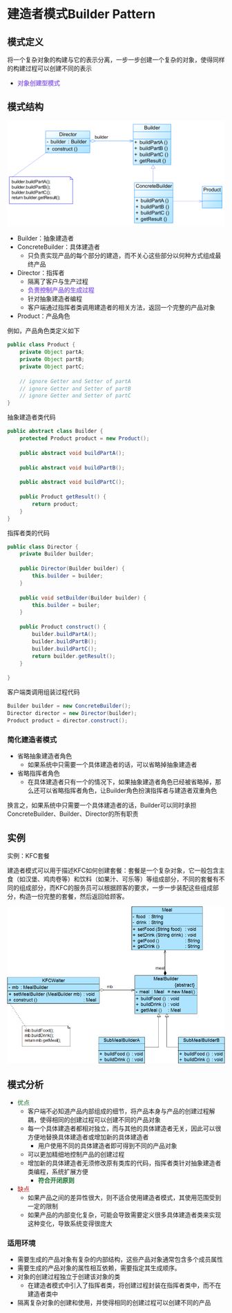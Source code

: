 # 建造者模式Builder Pattern

## 模式定义

将一个复杂对象的构建与它的表示分离，一步一步创建一个复杂的对象，使得同样的构建过程可以创建不同的表示

- <font color=#956FE7>**对象创建型模式**</font>

## 模式结构

![img](assets/08e8298164204a14a245741efcd25e18.png)

- Builder：抽象建造者
- ConcreteBuilder：具体建造者 
  - 只负责实现产品的每个部分的建造，而不关心这些部分以何种方式组成最终产品
- Director：指挥者 
  - 隔离了客户与生产过程
  - <font color=#956FE7>**负责控制产品的生成过程**</font>
  - 针对抽象建造者编程
  - 客户端通过指挥者类调用建造者的相关方法，返回一个完整的产品对象
- Product：产品角色

例如，产品角色类定义如下

```java
public class Product {
    private Object partA;
    private Object partB;
    private Object partC;

    // ignore Getter and Setter of partA
    // ignore Getter and Setter of partB
    // ignore Getter and Setter of partC
}
```

抽象建造者类代码

```java
public abstract class Builder {
    protected Product product = new Product();

    public abstract void buildPartA();

    public abstract void buildPartB();

    public abstract void buildPartC();

    public Product getResult() {
        return product;
    }
}
```

指挥者类的代码

```java
public class Director {
    private Builder builder;

    public Director(Builder builder) {
        this.builder = builder;
    }

    public void setBuilder(Builder builder) {
        this.builder = builer;
    }

    public Product construct() {
        builder.buildPartA();
        builder.buildPartB();
        builder.buildPartC();
        return builder.getResult();
    }

}
```

客户端类调用组装过程代码

```java
Builder builder = new ConcreteBuilder();
Director director = new Director(builder);
Product product = director.construct();
```

### 简化建造者模式

- 省略抽象建造者角色 
  - 如果系统中只需要一个具体建造者的话，可以省略掉抽象建造者
- 省略指挥者角色 
  - 在具体建造者只有一个的情况下，如果抽象建造者角色已经被省略掉，那么还可以省略指挥者角色，让Builder角色扮演指挥者与建造者双重角色

换言之，如果系统中只需要一个具体建造者的话，Builder可以同时承担ConcreteBuilder、Builder、Director的所有职责

## 实例

实例：KFC套餐

建造者模式可以用于描述KFC如何创建套餐：套餐是一个复杂对象，它一般包含主食（如汉堡、鸡肉卷等）和饮料（如果汁、可乐等）等组成部分，不同的套餐有不同的组成部分，而KFC的服务员可以根据顾客的要求，一步一步装配这些组成部分，构造一份完整的套餐，然后返回给顾客。

![img](assets/891fdbfad5bd4e17b9338b6817838f8a.png)

## 模式分析

- <font color=#1C7331>优点</font>
  - 客户端不必知道产品内部组成的细节，将产品本身与产品的创建过程解耦，使得相同的创建过程可以创建不同的产品对象
  - 每一个具体建造者都相对独立，而与其他的具体建造者无关，因此可以很方便地替换具体建造者或增加新的具体建造者 	
    - 用户使用不同的具体建造者即可得到不同的产品对象
  - 可以更加精细地控制产品的创建过程
  - 增加新的具体建造者无须修改原有类库的代码，指挥者类针对抽象建造者类编程，系统扩展方便 	
    - <font color=#1C7331>**符合开闭原则**</font>
- <font color=#BE191C>缺点</font>
  - 如果产品之间的差异性很大，则不适合使用建造者模式，其使用范围受到一定的限制
  - 如果产品的内部变化复杂，可能会导致需要定义很多具体建造者类来实现这种变化，导致系统变得很庞大

### 适用环境

- 需要生成的产品对象有复杂的内部结构，这些产品对象通常包含多个成员属性
- 需要生成的产品对象的属性相互依赖，需要指定其生成顺序。
- 对象的创建过程独立于创建该对象的类 
  - 在建造者模式中引入了指挥者类，将创建过程封装在指挥者类中，而不在建造者类中
- 隔离复杂对象的创建和使用，并使得相同的创建过程可以创建不同的产品